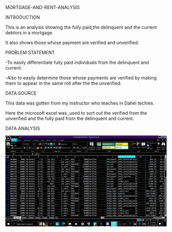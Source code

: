 MORTGAGE-AND-RENT-ANALYSIS

INTRODUCTION

This is an analysis showing  the fully paid,the delinquent and the current debtors in a mortgage.

It also shows those whose payment are verified and unverified.




PROBLEM STATEMENT

-To easily differentiate fully paid individuals from the delinquent and current.

-Also to easily determine those whose payments are verified by making them to appear in the same roll after the the unverified.

DATA SOURCE

This data was gotten from my instructor who teaches  in Dahel techies.

Here the microsoft excel was ,used to sort out the verified from  the unverified and the fully paid from the delinquent and current.

DATA ANALYSIS

![](mortgage&rent.png)





